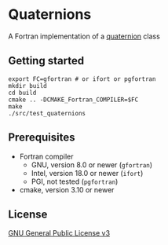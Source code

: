 # Quaternions

A Fortran implementation of a [quaternion](https://en.wikipedia.org/wiki/Quaternion) class

## Getting started

```
export FC=gfortran # or ifort or pgfortran
mkdir build
cd build
cmake .. -DCMAKE_Fortran_COMPILER=$FC
make
./src/test_quaternions
```

## Prerequisites
- Fortran compiler
  - GNU, version 8.0 or newer (`gfortran`)
  - Intel, version 18.0 or newer (`ifort`)
  - PGI, not tested (`pgfortran`)
- cmake, version 3.10 or newer

## License

[GNU General Public License v3](https://www.gnu.org/licenses/gpl-3.0.en.html)

